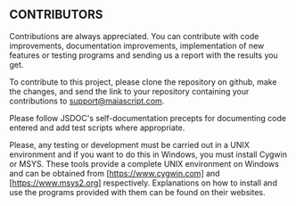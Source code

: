 ## CONTRIBUTORS

Contributions are always appreciated. You can contribute with code improvements, documentation improvements, implementation of new features or testing programs and sending us a report with the results you get.

To contribute to this project, please clone the repository on github, make the changes, and send the link to your repository containing your contributions to support@maiascript.com.

Please follow JSDOC's self-documentation precepts for documenting code entered and add test scripts where appropriate.

Please, any testing or development must be carried out in a UNIX environment and if you want to do this in Windows, you must install Cygwin or MSYS. These tools provide a complete UNIX environment on Windows and can be obtained from [https://www.cygwin.com] and [https://www.msys2.org] respectively. Explanations on how to install and use the programs provided with them can be found on their websites.
